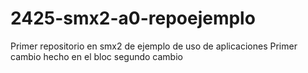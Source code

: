 # 2425-smx2-a0-repoejemplo
Primer repositorio en smx2 de ejemplo de uso de aplicaciones
Primer cambio hecho en el bloc
segundo cambio